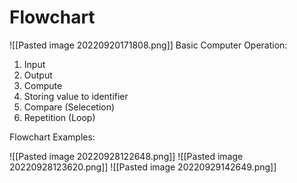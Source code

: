 # Flowchart

![[Pasted image 20220920171808.png]]
Basic Computer Operation:
1. Input
2. Output
3. Compute
4. Storing value to identifier
5. Compare (Selecetion)
6. Repetition (Loop)

Flowchart Examples:

![[Pasted image 20220928122648.png]]
![[Pasted image 20220928123620.png]] ![[Pasted image 20220929142649.png]]
